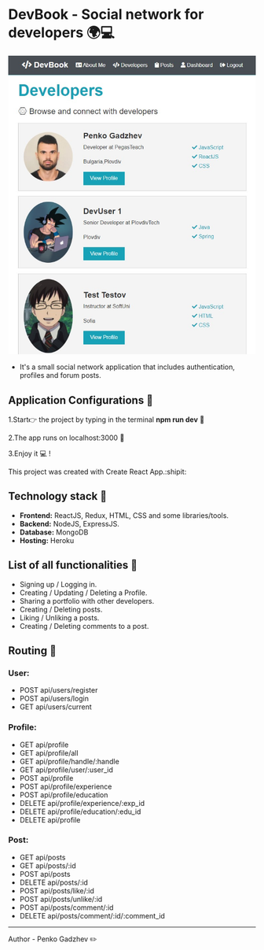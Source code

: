 # DevBook - Social network for developers  🌍💻
![bg](./client/src/img/devbookgit.jpg)


- It's a small social network application that includes authentication, profiles and forum posts.


## Application Configurations  📑 

1.Start👉 the project by typing in the terminal **npm run dev** 🤘

2.The app runs on localhost:3000 🚀

3.Enjoy it  💻 !


This project was created with Create React App.:shipit:



## Technology stack  🔧

- **Frontend:** ReactJS, Redux, HTML, CSS and some libraries/tools.
- **Backend:** NodeJS, ExpressJS.
- **Database:** MongoDB
- **Hosting:** Heroku


## List of all functionalities 🎯
- Signing up / Logging in.
- Creating / Updating / Deleting a Profile.
- Sharing a portfolio with other developers.
- Creating / Deleting posts.
- Liking / Unliking a posts.
- Creating / Deleting comments to a post.


## Routing 🔄 
### User:

- POST api/users/register
- POST api/users/login
- GET api/users/current

### Profile:

- GET api/profile
- GET api/profile/all
- GET api/profile/handle/:handle
- GET api/profile/user/:user_id
- POST api/profile
- POST api/profile/experience
- POST api/profile/education
- DELETE api/profile/experience/:exp_id
- DELETE api/profile/education/:edu_id
- DELETE api/profile

### Post:

- GET api/posts
- GET api/posts/:id
- POST api/posts
- DELETE api/posts/:id
- POST api/posts/like/:id
- POST api/posts/unlike/:id
- POST api/posts/comment/:id
- DELETE api/posts/comment/:id/:comment_id


<hr> 
Author - Penko Gadzhev ✏️ 



